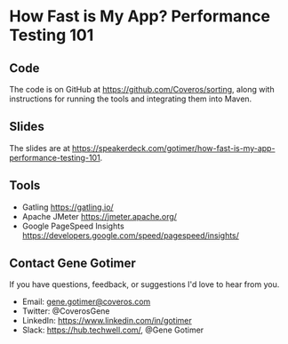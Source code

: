# How Fast is My App? Performance Testing 101

## Code

The code is on GitHub at https://github.com/Coveros/sorting, along with instructions for running the tools and integrating them into Maven.

## Slides

The slides are at https://speakerdeck.com/gotimer/how-fast-is-my-app-performance-testing-101.

## Tools

* Gatling  https://gatling.io/
* Apache JMeter  https://jmeter.apache.org/
* Google PageSpeed Insights  https://developers.google.com/speed/pagespeed/insights/

## Contact Gene Gotimer

If you have questions, feedback, or suggestions I'd love to hear from you.

* Email: gene.gotimer@coveros.com
* Twitter: @CoverosGene
* LinkedIn: https://www.linkedin.com/in/gotimer
* Slack: https://hub.techwell.com/, @Gene Gotimer
